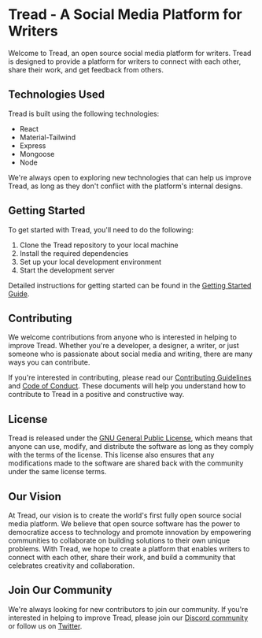 # Tread - A Social Media Platform for Writers

Welcome to Tread, an open source social media platform for writers. Tread is designed to provide a platform for writers to connect with each other, share their work, and get feedback from others.

## Technologies Used

Tread is built using the following technologies:

- React
- Material-Tailwind
- Express
- Mongoose
- Node

We're always open to exploring new technologies that can help us improve Tread, as long as they don't conflict with the platform's internal designs.

## Getting Started

To get started with Tread, you'll need to do the following:

1. Clone the Tread repository to your local machine
2. Install the required dependencies
3. Set up your local development environment
4. Start the development server

Detailed instructions for getting started can be found in the [Getting Started Guide](./docs/getting-started.md).

## Contributing

We welcome contributions from anyone who is interested in helping to improve Tread. Whether you're a developer, a designer, a writer, or just someone who is passionate about social media and writing, there are many ways you can contribute.

If you're interested in contributing, please read our [Contributing Guidelines](./CONTRIBUTING.md) and [Code of Conduct](./CODE_OF_CONDUCT.md). These documents will help you understand how to contribute to Tread in a positive and constructive way.

## License

Tread is released under the [GNU General Public License](./LICENSE), which means that anyone can use, modify, and distribute the software as long as they comply with the terms of the license. This license also ensures that any modifications made to the software are shared back with the community under the same license terms.

## Our Vision

At Tread, our vision is to create the world's first fully open source social media platform. We believe that open source software has the power to democratize access to technology and promote innovation by empowering communities to collaborate on building solutions to their own unique problems. With Tread, we hope to create a platform that enables writers to connect with each other, share their work, and build a community that celebrates creativity and collaboration.

## Join Our Community

We're always looking for new contributors to join our community. If you're interested in helping to improve Tread, please join our [Discord community](https://discord.gg/tread) or follow us on [Twitter](https://twitter.com/tread).
